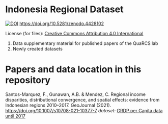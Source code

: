 # Indonesia Regional Dataset  

[![DOI](https://zenodo.org/badge/DOI/10.5281/zenodo.4428102.svg)](https://doi.org/10.5281/zenodo.4428102)
https://doi.org/10.5281/zenodo.4428102


License (for files): [Creative Commons Attribution 4.0 International](https://creativecommons.org/licenses/by/4.0/legalcode)


1. Data supplementary material for published papers of the QuaRCS lab
2. Newly created datasets

# Papers and data location in this repository

Santos-Marquez, F., Gunawan, A.B. & Mendez, C. Regional income disparities, distributional convergence, and spatial effects: evidence from Indonesian regions 2010–2017. GeoJournal (2021). https://doi.org/10.1007/s10708-021-10377-7 
 *dataset:* [GRDP per Capita data until 2017](https://github.com/quarcs-lab/data-indonesia-regional-zenodo/tree/main/economic-data-until-2017)
 



